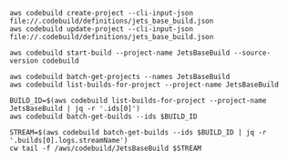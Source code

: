     aws codebuild create-project --cli-input-json file://.codebuild/definitions/jets_base_build.json
    aws codebuild update-project --cli-input-json file://.codebuild/definitions/jets_base_build.json

    aws codebuild start-build --project-name JetsBaseBuild --source-version codebuild

    aws codebuild batch-get-projects --names JetsBaseBuild
    aws codebuild list-builds-for-project --project-name JetsBaseBuild

    BUILD_ID=$(aws codebuild list-builds-for-project --project-name JetsBaseBuild | jq -r '.ids[0]')
    aws codebuild batch-get-builds --ids $BUILD_ID

    STREAM=$(aws codebuild batch-get-builds --ids $BUILD_ID | jq -r '.builds[0].logs.streamName')
    cw tail -f /aws/codebuild/JetsBaseBuild $STREAM